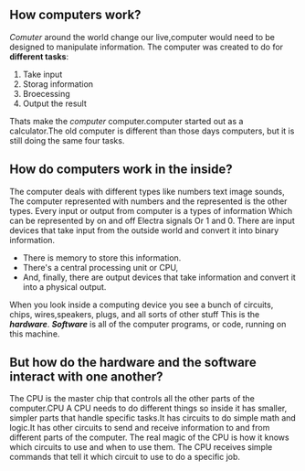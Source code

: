 ## **How computers work?**

*Comuter* around the world change our live,computer would need to be designed to manipulate information.
The computer was created to do for **different tasks**:
1. Take input
2. Storag information
3. Broecessing
4. Output the result

Thats make the *computer* computer.computer started out as a calculator.The old computer is different than those days computers, but it is still  doing the same four tasks.

## How do computers work in the inside?
The computer deals with different types like numbers text image sounds, The computer represented with numbers and the represented is the other types. Every input or output from computer is a types of information Which can be represented by on and off Electra signals Or 1 and 0.
There are input devices that take input from the outside world and convert it into binary information.
* There is memory to store this information.
* There's a central processing unit or CPU,
* And, finally, there are output devices that take information and convert it into a physical output.

When you look inside a computing device you see a bunch of circuits, chips, wires,speakers, plugs, and all sorts of other stuff This is the _**hardware**_.
_**Software**_ is all of the computer programs, or code, running on this machine.

## But how do the hardware and the software interact with one another?
The CPU is the master chip that controls all the other parts of the computer.CPU A CPU needs to do different things so inside it has smaller, simpler parts that handle specific tasks.It has circuits to do simple math and logic.It has other circuits to send and receive information to and from different parts of the computer.
The real magic of the CPU is how it knows which circuits to use and when to use them.
The CPU receives simple commands that tell it which circuit to use to do a specific job.
